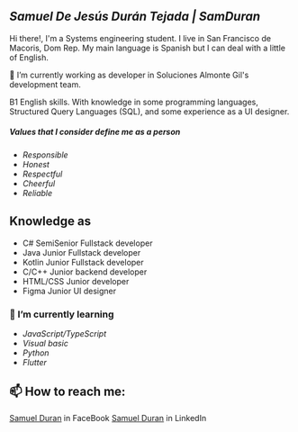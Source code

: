 ## _Samuel De Jesús Durán Tejada | SamDuran_

Hi there!, I'm a Systems engineering student. I live in San Francisco de Macoris, Dom Rep. My main language is Spanish but I can deal with a little of English.

🔭 I’m currently working as developer in Soluciones Almonte Gil's development team.

B1 English skills.
With knowledge in some programming languages, Structured Query Languages (SQL), and some experience as a UI designer.

##### Values that I consider define me as a person

- _Responsible_
- _Honest_
- _Respectful_
- _Cheerful_
- _Reliable_

## Knowledge as

- C# SemiSenior Fullstack developer
- Java Junior Fullstack developer
- Kotlin Junior Fullstack developer
- C/C++ Junior backend developer
- HTML/CSS Junior developer
- Figma Junior UI designer

### 🌱 I’m currently learning

- _JavaScript/TypeScript_
- _Visual basic_
- _Python_
- _Flutter_

## 📫 How to reach me:

[Samuel Duran](https://web.facebook.com/samueldurantejada) in FaceBook
[Samuel Duran](https://www.linkedin.com/in/samuel-durán-99b81527a/) in LinkedIn
